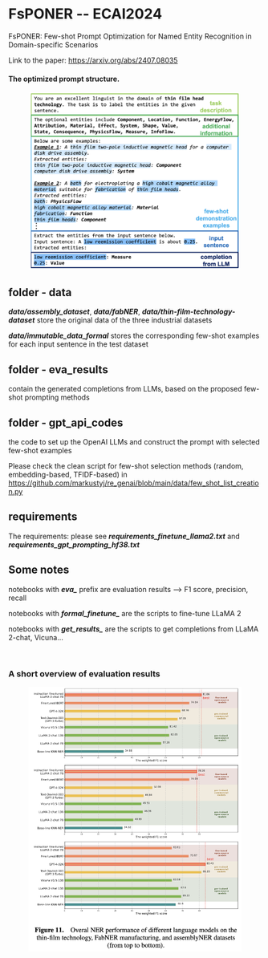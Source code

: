 # FsPONER -- ECAI2024
FsPONER: Few-shot Prompt Optimization for Named Entity Recognition in Domain-specific Scenarios

Link to the paper: https://arxiv.org/abs/2407.08035

#### The optimized prompt structure.
<figure>
  <div style="text-align: center;">
  <img src=prompt_structure.png alt="Description" width="420">
  <figcaption></figcaption>
</figure>


## folder - data 
***data/assembly_dataset***, ***data/fabNER***, ***data/thin-film-technology-dataset*** store the original data of the three industrial datasets

***data/immutable_data_formal*** stores the corresponding few-shot examples for each input sentence in the test dataset

## folder - eva_results
contain the generated completions from LLMs, based on the proposed few-shot prompting methods

## folder - gpt_api_codes
the code to set up the OpenAI LLMs and construct the prompt with selected few-shot examples 

Please check the clean script for few-shot selection methods (random, embedding-based, TFIDF-based) in https://github.com/markustyj/re_genai/blob/main/data/few_shot_list_creation.py

## requirements
The requirements: please see ***requirements_finetune_llama2.txt*** and ***requirements_gpt_prompting_hf38.txt***

## Some notes
notebooks with ***eva_*** prefix are evaluation results --> F1 score, precision, recall

notebooks with ***formal_finetune_*** are the scripts to fine-tune LLaMA 2

notebooks with ***get_results_*** are the scripts to get completions from LLaMA 2-chat, Vicuna...

<br>

### A short overview of evaluation results
<figure>
  <div style="text-align: center;">
  <img src=eva_overview.png alt="Description" width="666">
  <figcaption></figcaption>
</figure>
